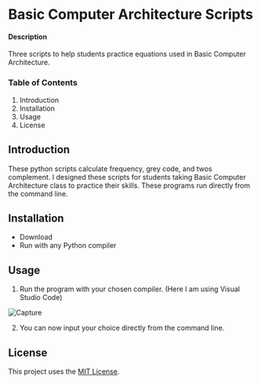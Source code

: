 # Basic Computer Architecture Scripts

#### Description
Three scripts to help students practice equations used in Basic Computer Architecture.

### Table of Contents
1. Introduction
2. Installation
3. Usage
4. License

## Introduction
These python scripts calculate frequency, grey code, and twos complement. I designed these scripts for students taking Basic Computer Architecture class to practice their skills. These programs run directly from the command line.

## Installation
* Download
* Run with any Python compiler

## Usage
1. Run the program with your chosen compiler. (Here I am using Visual Studio Code)

![Capture](https://user-images.githubusercontent.com/71341946/114065531-5f6a0c80-9860-11eb-9536-dbce1db71e63.JPG)

2. You can now input your choice directly from the command line.


## License
This project uses the [MIT License](https://github.com/emmalong6/Capstone/blob/main/LICENSE).
